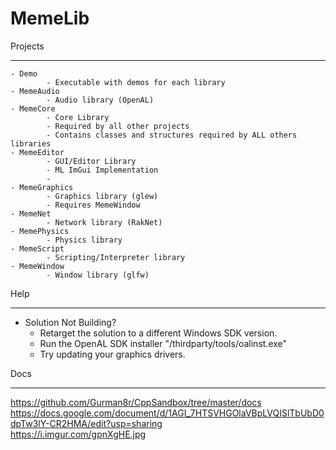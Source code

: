 # MemeLib

Projects
__________
	- Demo
    		- Executable with demos for each library
	- MemeAudio
			- Audio library (OpenAL)
  	- MemeCore
			- Core Library
			- Required by all other projects
    		- Contains classes and structures required by ALL others libraries
	- MemeEditor
			- GUI/Editor Library
			- ML ImGui Implementation
			- 
  	- MemeGraphics
    		- Graphics library (glew)
			- Requires MemeWindow
	- MemeNet
    		- Network library (RakNet)
  	- MemePhysics
    		- Physics library
	- MemeScript
    		- Scripting/Interpreter library
  	- MemeWindow
    		- Window library (glfw)

Help
__________
- Solution Not Building?
	- Retarget the solution to a different Windows SDK version.
	- Run the OpenAL SDK installer "/thirdparty/tools/oalinst.exe"
	- Try updating your graphics drivers.


Docs
__________
https://github.com/Gurman8r/CppSandbox/tree/master/docs
https://docs.google.com/document/d/1AGI_7HTSVHGOlaVBpLVQISlTbUbD0dpTw3lY-CR2HMA/edit?usp=sharing	
https://i.imgur.com/gpnXgHE.jpg
